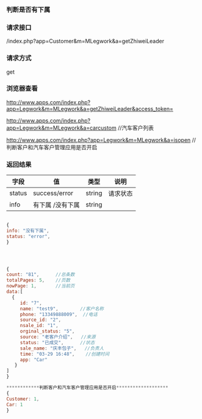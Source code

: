 ### **判断是否有下属**

### **请求接口**
/index.php?app=Customer&m=MLegwork&a=getZhiweiLeader




### **请求方式**
get

### **浏览器查看**
http://www.apps.com/index.php?app=Legwork&m=MLegwork&a=getZhiweiLeader&access_token=

http://www.apps.com/index.php?app=Legwork&m=MLegwork&a=carcustom   //汽车客户列表

http://www.apps.com/index.php?app=Legwork&m=MLegwork&a=isopen   //判断客户和汽车客户管理应用是否开启


### **返回结果**
|字段       |值             |类型    |说明           |
| --------- |--------      |--------|--------       |
|status     |success/error |string  |请求状态         |
|info       |   有下属 /没有下属   |string  |      |


``` javascript

{
info: "没有下属",                            
status: "error",                     
}




{
count: "81",      //总条数
totalPages: 5,    //页数
nowPage: 1,       //当前页
data:[
  {
     id: "7",      
     name: "test9",        //客户名称
     phone: "13349888009",  //电话
     source_id: "2",
     nsale_id: "1",
     orginal_status: "5",  
     source: "老客户介绍",   //来源
     status: "已成交",      //状态
     sale_name: "庆丰包子",   //负责人
     time: "03-29 16:48",    //创建时间
     app: "Car"
   }
]
}

************判断客户和汽车客户管理应用是否开启*******************
{
Customer: 1,
Car: 1
}